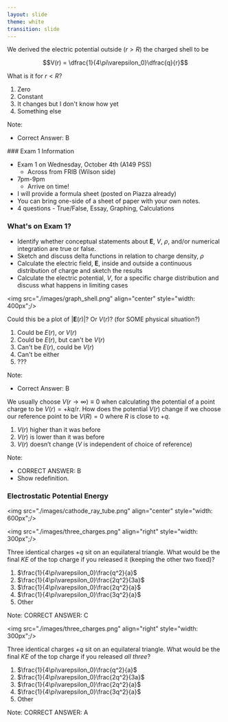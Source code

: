 ```yaml
---
layout: slide
theme: white
transition: slide
---
```


<section data-markdown>

We derived the electric potential outside ($r>R$) the charged shell to be

$$V(r) = \dfrac{1}{4\pi\varepsilon_0}\dfrac{q}{r}$$

What is it for $r<R$?

1. Zero
2. Constant
3. It changes but I don't know how yet
4. Something else

Note:
* Correct Answer: B

</section>

<section data-markdown>
### Exam 1 Information

* Exam 1 on Wednesday, October 4th (A149 PSS)
  - Across from FRIB (Wilson side)
* 7pm-9pm
  - Arrive on time!
* I will provide a formula sheet (posted on Piazza already)
* You can bring one-side of a sheet of paper with your own notes.
* 4 questions - True/False, Essay, Graphing, Calculations

</section>

<section data-markdown>

### What's on Exam 1?

* Identify whether conceptual statements about $\mathbf{E}$, $V$, $\rho$, and/or numerical integration are true or false.
* Sketch and discuss delta functions in relation to charge density, $\rho$
* Calculate the electric field, $\mathbf{E}$, inside and outside a continuous distribution of charge and sketch the results
* Calculate the electric potential, $V$, for a specific charge distribution and discuss what happens in limiting cases

</section>

<section data-markdown>

<img src="./images/graph_shell.png" align="center" style="width: 400px";/>

Could this be a plot of $\left|\mathbf{E}(r)\right|$? Or $V(r)$? (for SOME physical situation?)

1. Could be $E(r)$, or $V(r)$
2. Could be $E(r)$, but can't be $V(r)$
3. Can't be $E(r)$, could be $V(r)$
4. Can't be either
5. ???

Note:
* Correct Answer: B

</section>

<section data-markdown>

We usually choose $V(r\rightarrow\infty) \equiv 0$ when calculating the potential of a point charge to be $V(r) = +kq/r$. How does the potential $V(r)$ change if we choose our reference point to be $V(R) = 0$ where $R$ is close to $+q$.

1. $V(r)$ higher than it was before
2. $V(r)$ is lower than it was before
4. $V(r)$ doesn’t change ($V$ is independent of  choice of reference)

Note:
* CORRECT ANSWER: B
* Show redefinition.


</section>

<section data-markdown>

### Electrostatic Potential Energy

<img src="./images/cathode_ray_tube.png" align="center" style="width: 600px";/>

</section>

<section data-markdown>

<img src="./images/three_charges.png" align="right" style="width: 300px";/>

Three identical charges $+q$ sit on an equilateral triangle. What would be the final $KE$ of the top charge if you released it (keeping the other two fixed)?

1. $\frac{1}{4\pi\varepsilon_0}\frac{q^2}{a}$
2. $\frac{1}{4\pi\varepsilon_0}\frac{2q^2}{3a}$
3. $\frac{1}{4\pi\varepsilon_0}\frac{2q^2}{a}$
4. $\frac{1}{4\pi\varepsilon_0}\frac{3q^2}{a}$
5. Other

Note:
CORRECT ANSWER: C

</section>

<section data-markdown>

<img src="./images/three_charges.png" align="right" style="width: 300px";/>

Three identical charges $+q$ sit on an equilateral triangle. What would be the final $KE$ of the top charge if you released *all three*?

1. $\frac{1}{4\pi\varepsilon_0}\frac{q^2}{a}$
2. $\frac{1}{4\pi\varepsilon_0}\frac{2q^2}{3a}$
3. $\frac{1}{4\pi\varepsilon_0}\frac{2q^2}{a}$
4. $\frac{1}{4\pi\varepsilon_0}\frac{3q^2}{a}$
5. Other

Note:
CORRECT ANSWER: A

</section>
